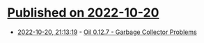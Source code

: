 # [Published on 2022-10-20](index.md)

* [2022-10-20, 21:13:19](https://lobste.rs/s/1jcvjk/oil_0_12_7_garbage_collector_problems) - [Oil 0.12.7 - Garbage Collector Problems](https://www.oilshell.org/blog/2022/10/garbage-collector.html)
